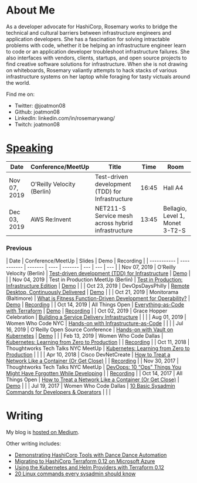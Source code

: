 # About Me

As a developer advocate for HashiCorp, Rosemary works to bridge the technical and cultural barriers between infrastructure engineers and application developers. She has a fascination for solving intractable problems with code, whether it be helping an infrastructure engineer learn to code or an application developer troubleshoot infrastructure failures. She also interfaces with vendors, clients, startups, and open source projects to find creative software solutions for infrastructure. When she is not drawing on whiteboards, Rosemary valiantly attempts to hack stacks of various infrastructure systems on her laptop while foraging for tasty victuals around the world.

Find me on:

- Twitter: @joatmon08
- Github: joatmon08
- LinkedIn: linkedin.com/in/rosemarywang/
- Twitch: joatmon08


# [Speaking](#speaking)

| Date        | Conference/MeetUp  | Title | Time | Room |
| ----------- | ----------- | ------- | ---- |  ------- |
| Nov 07, 2019 | O'Reilly Velocity (Berlin) | Test-driven development (TDD) for Infrastructure | 16:45 | Hall A4 |
| Dec 03, 2019 | AWS Re:Invent | NET211-S Service mesh across hybrid infrastructure | 13:45 | Bellagio, Level 1, Monet 3-T2-S |

### Previous

| Date        | Conference/MeetUp  | Slides | Demo | Recording |
| ----------- | ----------- | ------- | ---- |  ------- | --- | --- | --- |
| Nov 07, 2019 | O'Reilly Velocity (Berlin) | [Test-driven development (TDD) for Infrastructure](https://speakerdeck.com/joatmon08/) | [Demo](https://github.com/joatmon08/tdd-infrastructure) | |
| Nov 04, 2019 | Test in Production MeetUp (Berlin) | [Test in Production: Infrastructure Edition](https://speakerdeck.com/joatmon08/test-in-production-infrastructure-edition) | [Demo](https://github.com/joatmon08/test-in-production-for-infrastructure) | |
| Oct 23, 2019 | DevOpsDaysPhilly | [Remote Desktop, Continuously Delivered](https://speakerdeck.com/joatmon08/remote-desktop-continuously-delivered) | [Demo](https://github.com/joatmon08/chrome-remote-desktop-pipeline) |  |
| Oct 21, 2019 | Monitorama (Baltimore) | [What is Fitness Function-Driven Development for Operability?](https://speakerdeck.com/joatmon08/whats-fitness-function-driven-development-for-operability) | [Demo](https://github.com/joatmon08/2019-monitorama) | [Recording](https://vimeo.com/369642816) |
| Oct 14, 2019 | All Things Open | [Everything-as-Code with Terraform](https://speakerdeck.com/joatmon08/everything-as-code-with-terraform) | [Demo](https://github.com/joatmon08/2019-demo-ato) | [Recording](https://www.youtube.com/watch?v=-4jWcw9tOVw) |
| Oct 02, 2019 | Grace Hopper Celebration | [Building a Service Delivery Infrastructure](https://speakerdeck.com/joatmon08/building-a-service-delivery-infrastructure) |  |  |
| Aug 01, 2019 | Women Who Code NYC | [Hands-on with Infrastructure-as-Code](https://speakerdeck.com/joatmon08/hands-on-with-infrastructure-as-code) |  |  |
| Jul 16, 2019 | O'Reilly Open Source Conference | [Hands-on with Vault on Kubernetes](https://speakerdeck.com/joatmon08/hands-on-with-vault-on-kubernetes) | [Demo](https://github.com/hashicorp/hands-on-with-vault-on-kubernetes) |  |
| Feb 13, 2019 | Women Who Code Dallas | [Kubernetes: Learning from Zero to Production](https://www.slideshare.net/RosemaryWang/wwcode-dallas-kubernetes-learning-from-zero-to-production) |  | [Recording](https://www.youtube.com/watch?v=_3ZWtBYivZk) |
| Oct 11, 2018 | Thoughtworks Tech Talks NYC MeetUp | [Kubernetes: Learning from Zero to Production](https://www.slideshare.net/RosemaryWang/kubernetes-learning-from-zero-to-production) |  |  |
| Apr 10, 2018 | Cisco DevNetCreate | [How to Treat a Network Like a Container (Or Get Close)](https://www.slideshare.net/RosemaryWang/2018-cisco-devnet-create-how-to-treat-a-network-as-a-container) |  | [Recording](https://youtu.be/j7HYpSCCEY0) |
| Nov 30, 2017 | Thoughtworks Tech Talks NYC MeetUp | [DevOops: 10 “Ops” Things You Might Have Forgotten While Developing](https://www.slideshare.net/RosemaryWang/thoughtworks-tech-talks-nyc-devoops-10-ops-things-you-might-have-forgotten-while-developing) |  | [Recording](https://www.youtube.com/watch?v=vAljReBcV_Y) |
| Oct 14, 2017 | All Things Open | [How to Treat a Network Like a Container (Or Get Close)](https://www.slideshare.net/RosemaryWang/all-things-open-2017-how-to-treat-a-network-as-a-container) | [Demo](https://github.com/joatmon08/2017-demo-ato) | |
| Jul 19, 2017 | Women Who Code Dallas | [10 Basic Sysadmin Commands for Developers & Operators](https://www.slideshare.net/RosemaryWang/10-basic-sysadmin-commands-for-developers-operators) | | |

# Writing

My blog is [hosted on Medium](https://medium.com/@joatmon08).

Other writing includes:

- [Demonstrating HashiCorp Tools with Dance Dance Automation](https://www.hashicorp.com/blog/demonstrating-hashicorp-tools-with-dance-dance-automation/)
- [Migrating to HashiCorp Terraform 0.12 on Microsoft Azure](https://cloudblogs.microsoft.com/opensource/2019/06/25/how-to-migrate-to-hashicorp-terraform-0-12-microsoft-azure/)
- [Using the Kubernetes and Helm Providers with Terraform 0.12](https://www.hashicorp.com/blog/using-the-kubernetes-and-helm-providers-with-terraform-0-12/)
- [20 Linux commands every sysadmin should know](https://opensource.com/article/17/7/20-sysadmin-commands)

